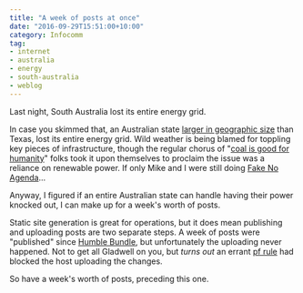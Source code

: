```yaml
---
title: "A week of posts at once"
date: "2016-09-29T15:51:00+10:00"
category: Infocomm
tag:
- internet
- australia
- energy
- south-australia
- weblog
---
```

Last night, South Australia lost its entire energy grid.

In case you skimmed that, an Australian state [larger in geographic size] than Texas, lost its entire energy grid. Wild weather is being blamed for toppling key pieces of infrastructure, though the regular chorus of "[coal is good for humanity]" folks took it upon themselves to proclaim the issue was a reliance on renewable power. If only Mike and I were still doing [Fake No Agenda]...

Anyway, I figured if an entire Australian state can handle having their power knocked out, I can make up for a week's worth of posts.

Static site generation is great for operations, but it does mean publishing and uploading posts are two separate steps. A week of posts were "published" since [Humble Bundle], but unfortunately the uploading never happened. Not to get all Gladwell on you, but *turns out* an errant [pf rule] had blocked the host uploading the changes. 

So have a week's worth of posts, preceding this one.

[coal is good for humanity]: http://www.smh.com.au/federal-politics/political-news/coal-is-good-for-humanity-says-tony-abbott-at-mine-opening-20141013-115bgs.html
[Fake No Agenda]: https://rubenerd.com/tag/from-fakenoagenda/
[larger in geographic size]: http://www.wolframalpha.com/input/?i="south+australia"+texas
[Humble Bundle]: https://rubenerd.com/humble-bundle-real-science-fiction/
[pf rule]: https://www.freebsd.org/doc/handbook/firewalls-pf.html

